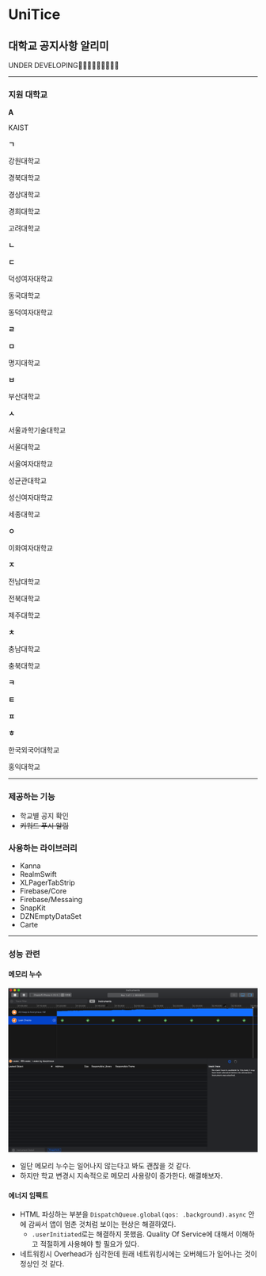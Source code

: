# UniTice

## 대학교 공지사항 알리미

UNDER DEVELOPING👩🏻‍💻👩🏻‍💻👨🏻‍💻

---

### 지원 대학교

**A**

KAIST

**ㄱ**

강원대학교

경북대학교

경상대학교

경희대학교

고려대학교

**ㄴ**

**ㄷ**

덕성여자대학교

동국대학교

동덕여자대학교

**ㄹ**

**ㅁ**

명지대학교

**ㅂ**

부산대학교

**ㅅ**

서울과학기술대학교

서울대학교

서울여자대학교

성균관대학교

성신여자대학교

세종대학교

**ㅇ**

이화여자대학교

**ㅈ**

전남대학교

전북대학교

제주대학교

**ㅊ**

충남대학교

충북대학교

**ㅋ**

**ㅌ**

**ㅍ**

**ㅎ**

한국외국어대학교

홍익대학교

---

### 제공하는 기능

- 학교별 공지 확인
- ~~키워드 푸시 알림~~

### 사용하는 라이브러리

- Kanna
- RealmSwift
- XLPagerTabStrip
- Firebase/Core
- Firebase/Messaing
- SnapKit
- DZNEmptyDataSet
- Carte

---

### 성능 관련

#### 메모리 누수

![image](./images/1.png)

- 일단 메모리 누수는 일어나지 않는다고 봐도 괜찮을 것 같다.
- 하지만 학교 변경시 지속적으로 메모리 사용량이 증가한다. 해결해보자.

#### 에너지 임팩트

- HTML 파싱하는 부분을 `DispatchQueue.global(qos: .background).async` 안에 감싸서 앱이 멈춘 것처럼 보이는 현상은 해결하였다.
  - `.userInitiated`로는 해결하지 못했음.  Quality Of Service에 대해서 이해하고 적절하게 사용해야 할 필요가 있다.
- 네트워킹시 Overhead가 심각한데 원래 네트워킹시에는 오버헤드가 일어나는 것이 정상인 것 같다.

